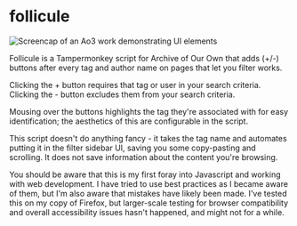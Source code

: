 # follicule

![Screencap of an Ao3 work demonstrating UI elements](https://cdn.discordapp.com/attachments/815182420407615509/866837631409324102/unknown.png)

Follicule is a Tampermonkey script for Archive of Our Own that adds (+/-) buttons after every tag and author name on pages that let you filter works.

Clicking the + button requires that tag or user in your search criteria.
Clicking the - button excludes them from your search criteria. 

Mousing over the buttons highlights the tag they're associated with for easy identification; the aesthetics of this are configurable in the script.

This script doesn't do anything fancy - it takes the tag name and automates putting it in the filter sidebar UI, saving you some copy-pasting and scrolling. It does not save information about the content you're browsing.

You should be aware that this is my first foray into Javascript and working with web development. I have tried to use best practices as I became aware of them, but I'm also aware that mistakes have likely been made. I've tested this on my copy of Firefox, but larger-scale testing for browser compatibility and overall accessibility issues hasn't happened, and might not for a while.

